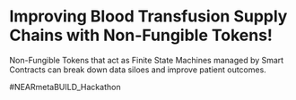 # Improving Blood Transfusion Supply Chains with Non-Fungible Tokens!

Non-Fungible Tokens that act as Finite State Machines managed by Smart Contracts can break down data siloes and improve patient outcomes.

#NEARmetaBUILD_Hackathon
